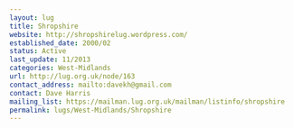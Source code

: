 ```yaml
---
layout: lug
title: Shropshire
website: http://shropshirelug.wordpress.com/
established_date: 2000/02
status: Active
last_update: 11/2013
categories: West-Midlands
url: http://lug.org.uk/node/163
contact_address: mailto:davekh@gmail.com
contact: Dave Harris
mailing_list: https://mailman.lug.org.uk/mailman/listinfo/shropshire
permalink: lugs/West-Midlands/Shropshire
---
```

